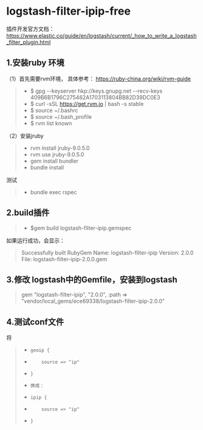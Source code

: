 # logstash-filter-ipip-free

插件开发官方文档：
https://www.elastic.co/guide/en/logstash/current/_how_to_write_a_logstash_filter_plugin.html

## 1.安装ruby 环境
（1）首先需要rvm环境， 具体参考： https://ruby-china.org/wiki/rvm-guide
> - $ gpg --keyserver hkp://keys.gnupg.net --recv-keys 409B6B1796C275462A1703113804BB82D39DC0E3 
> - $ curl -sSL https://get.rvm.io | bash -s stable 
> - $ source ~/.bashrc 
> - $ source ~/.bash_profile
> - $ rvm list known

（2）安装jruby
> - rvm install jruby-9.0.5.0
> - rvm use jruby-9.0.5.0
> - gem install bundler
> - bundle install

测试
> - bundle exec rspec


## 2.build插件
> - $gem build logstash-filter-ipip.gemspec 

如果运行成功，会显示：
>   Successfully built RubyGem
>   Name: logstash-filter-ipip
>   Version: 2.0.0
>   File: logstash-filter-ipip-2.0.0.gem

## 3.修改 logstash中的Gemfile，安装到logstash
> gem "logstash-filter-ipip", "2.0.0", :path => "vendor/local_gems/ece69338/logstash-filter-ipip-2.0.0"

## 4.测试conf文件
将
> - 	geoip {
> - 		source => "ip"
> - 	}
> -     换成：
> - 	ipip {
> - 		source => "ip"
> - 	}

